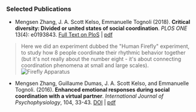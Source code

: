 ### Selected Publications
* Mengsen Zhang, J. A. Scott Kelso, Emmanuelle Tognoli (2018). **Critical diversity: Divided or united states of social coordination**. *PLOS ONE* 13(4): e0193843. 
[Full Text on PloS](https://doi.org/10.1371/journal.pone.0193843) | [pdf](/docs/ZhangEtal_2018_Firefly_wSI.pdf)  
> Here we did an experiment dubbed the "Human Firefly" experiment, to study how 8 people coordinate their rhythmic behavior together (but it's not really about the number eight - it's about connecting coordination phenomena at small and large scales). ![Firefly Apparatus](/pics/Firefly_apparatus)
* Mengsen Zhang, Guillaume Dumas, J. A. Scott Kelso, and Emmanuelle Tognoli. (2016). **Enhanced emotional responses during social coordination with a virtual partner**. *International Journal of Psychophysiology*, 104, 33-43. 
[DOI](http://dx.doi.org/10.1016/j.ijpsycho.2016.04.001) | [pdf](/docs/Zhang_2016_emotionVPI_final.pdf)
